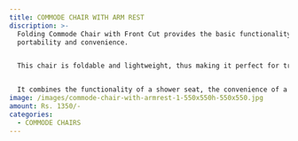 ```yaml
---
title: COMMODE CHAIR WITH ARM REST
discription: >-
  Folding Commode Chair with Front Cut provides the basic functionality of
  portability and convenience.


  This chair is foldable and lightweight, thus making it perfect for travelling.


  It combines the functionality of a shower seat, the convenience of a commode seat and the transportation ease. It is designed to fit over most standard toilet seats.
image: /images/commode-chair-with-armrest-1-550x550h-550x550.jpg
amount: Rs. 1350/-
categories:
  - COMMODE CHAIRS
---
```

